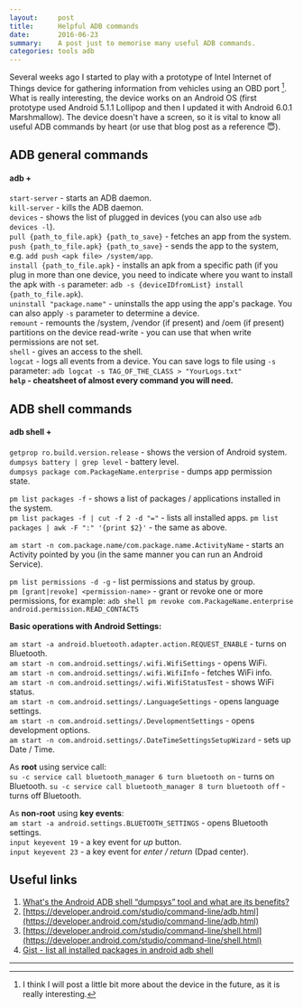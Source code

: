 ```yaml
---
layout:     post
title:      Helpful ADB commands
date:       2016-06-23
summary:    A post just to memorise many useful ADB commands.
categories: tools adb
---
```


Several weeks ago I started to play with a prototype of Intel Internet of Things device for
gathering information from vehicles using an OBD port [^1]. What is really interesting,
the device works on an Android OS (first prototype used Android 5.1.1 Lollipop and then
I updated it with Android 6.0.1 Marshmallow). The device doesn't have a screen, so it is
vital to know all useful ADB commands by heart (or use that blog post as a reference 😇).

## ADB general commands

#### adb +

`start-server` - starts an ADB daemon.  
`kill-server` - kills the ADB daemon.  
`devices` - shows the list of plugged in devices (you can also use `adb devices -l`).  
`pull {path_to_file.apk} {path_to_save}` - fetches an app from the system.  
`push {path_to_file.apk} {path_to_save}` - sends the app to the system, e.g. `add push <apk file> /system/app`.    
`install {path_to_file.apk}` - installs an apk from a specific path (if you plug in more than one device, you need to
  indicate where you want to install the apk with `-s` parameter: `adb -s {deviceIDfromList} install {path_to_file.apk`).  
`uninstall "package.name"` - uninstalls the app using the app's package. You can also apply `-s` parameter to determine a device.  
`remount` - remounts the /system, /vendor (if present) and /oem (if present) partitions on the device read-write - you can use that when write permissions are not set.  
`shell` - gives an access to the shell.  
`logcat` - logs all events from a device. You can save logs to file using `-s` parameter: `adb logcat -s TAG_OF_THE_CLASS > "YourLogs.txt"`  
**`help` - cheatsheet of almost every command you will need.**  


## ADB shell commands

#### adb shell +

`getprop ro.build.version.release` - shows the version of Android system.  
`dumpsys battery | grep level` - battery level.  
`dumpsys package com.PackageName.enterprise` - dumps app permission state.

`pm list packages -f` - shows a list of packages / applications installed in the system.  
`pm list packages -f | cut -f 2 -d "="` - lists all installed apps.
`pm list packages | awk -F ":" '{print $2}'` - the same as above.  

`am start -n com.package.name/com.package.name.ActivityName` - starts an Activity pointed by you (in the same manner you can run an Android Service).  

`pm list permissions -d -g` - list permissions and status by group.  
`pm [grant|revoke] <permission-name>` - grant or revoke one or more permissions, for example: `adb shell pm revoke com.PackageName.enterprise android.permission.READ_CONTACTS`  

**Basic operations with Android Settings:**    

`am start -a android.bluetooth.adapter.action.REQUEST_ENABLE` - turns on Bluetooth.  
`am start -n com.android.settings/.wifi.WifiSettings` - opens WiFi.   
`am start -n com.android.settings/.wifi.WifiInfo` - fetches WiFi info.  
`am start -n com.android.settings/.wifi.WifiStatusTest` - shows WiFi status.  
`am start -n com.android.settings/.LanguageSettings` - opens language settings.  
`am start -n com.android.settings/.DevelopmentSettings` - opens development options.  
`am start -n com.android.settings/.DateTimeSettingsSetupWizard` - sets up Date / Time.  

As **root** using service call:  
`su -c service call bluetooth_manager 6 turn bluetooth on` - turns on Bluetooth.
`su -c service call bluetooth_manager 8 turn bluetooth off` - turns off Bluetooth.  

As **non-root** using **key events**:  
`am start -a android.settings.BLUETOOTH_SETTINGS` - opens Bluetooth settings.  
`input keyevent 19` - a key event for *up* button.   
`input keyevent 23` - a key event for *enter / return* (Dpad center).       


## Useful links
1. [What's the Android ADB shell “dumpsys” tool and what are its benefits?](http://stackoverflow.com/questions/11201659/whats-the-android-adb-shell-dumpsys-tool-and-what-are-its-benefits)
2. [https://developer.android.com/studio/command-line/adb.html](https://developer.android.com/studio/command-line/adb.html)
3. [https://developer.android.com/studio/command-line/shell.html](https://developer.android.com/studio/command-line/shell.html)
4. [Gist - list all installed packages in android adb shell](https://gist.github.com/davidnunez/1404789)

---
[^1]: I think I will post a little bit more about the device in the future, as it is really interesting.
